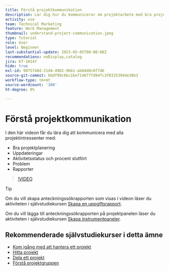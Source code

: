 ```yaml
---
title: Förstå projektkommunikation
description: Lär dig hur du kommunicerar om projektarbete med bra projektplanering, uppdateringar, aktivitetsstatus, procent färdigt, problem och rapporter.
activity: use
team: Technical Marketing
feature: Work Management
thumbnail: understand-project-communication.jpeg
type: Tutorial
role: User
level: Beginner
last-substantial-update: 2023-05-05T00:00:00Z
recommendations: noDisplay,catalog
jira: KT-10147
hide: true
exl-id: 9875748d-21d4-4902-96b1-ab84d8c0f7d6
source-git-commit: bbdf99c6bc1be714077fd94fc3f8325394de36b3
workflow-type: tm+mt
source-wordcount: '109'
ht-degree: 0%

---
```


# Förstå projektkommunikation

I den här videon får du lära dig att kommunicera med alla projektintressenter med:

* Bra projektplanering
* Uppdateringar
* Aktivitetsstatus och procent slutfört
* Problem
* Rapporter

>[!VIDEO](https://video.tv.adobe.com/v/3419150/?quality=12&learn=on&enablevpops=1)

>[!TIP]
>
>Om du vill skapa anteckningssökrapporten som visas i videon läser du aktiviteten i självstudiekursen [Skapa en uppgiftsrapport](https://experienceleague.adobe.com/docs/workfront-learn/tutorials-workfront/reporting/basic-reporting/create-a-task-report.html?lang=en).
>
>Om du vill lägga till anteckningssökrapporten på projektpanelen läser du aktiviteten i självstudiekursen [Skapa instrumentpaneler](https://experienceleague.adobe.com/docs/workfront-learn/tutorials-workfront/reporting/basic-reporting/create-dashboards.html?lang=en).

## Rekommenderade självstudiekurser i detta ämne

* [Kom igång med att hantera ett projekt](/help/manage-work/projects/getting-started-manage-a-project.md)
* [Hitta projekt](/help/manage-work/projects/find-projects.md)
* [Dela ett projekt](/help/manage-work/projects/share-a-project.md)
* [Förstå projektgruppen](/help/manage-work/projects/understand-the-project-team.md)
